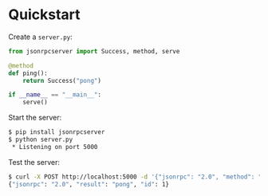 # Quickstart

Create a `server.py`:

```python
from jsonrpcserver import Success, method, serve

@method
def ping():
    return Success("pong")

if __name__ == "__main__":
    serve()
```

Start the server:

```sh
$ pip install jsonrpcserver
$ python server.py
 * Listening on port 5000
```

Test the server:

```sh
$ curl -X POST http://localhost:5000 -d '{"jsonrpc": "2.0", "method": "ping", "id": 1}'
{"jsonrpc": "2.0", "result": "pong", "id": 1}
```
